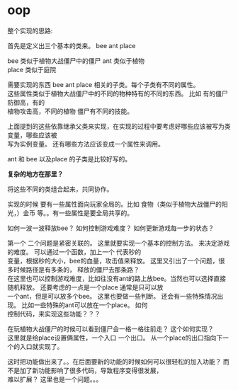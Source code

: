 # oop

整个实现的思路:    

首先是定义出三个基本的类来。 bee ant place   

bee 类似于植物大战僵尸中的僵尸
ant 类似于植物    
place 类似于庭院     


需要实现的东西 bee ant place 相关的子类。每个子类有不同的属性。    
这些属性类似于植物大战僵尸中的不同的物种特有的不同的东西。 比如 有的僵尸防御高，有的    
植物攻击高，不同的植物 僵尸有不同的技能。     

上面提到的这些依靠继承父类来实现，在实现的过程中要考虑好哪些应该被写为类变量，哪些应该被    
写为实例变量。 还有哪些方法应该变成一个属性来调用。     

ant 和 bee 以及place 的子类是比较好写的。      

**复杂的地方在那里？**       

将这些不同的类组合起来，共同协作。      

实现的时候 要有一些属性面向玩家全局的。比如 食物（类似于植物大战僵尸的阳光，）金币 等。。有一些属性是要全局共享的。     

如何一波一波释放bee？ 如何控制游戏难度？ 如何更新游戏每一步的状态？     

第一个 二个问题是紧密关联的。 这里就要实现一个基本的控制方法。 来决定游戏的难度。 可以通过一个函数，加上一个 代表秒的    
变量，根据秒的大小，bee的血量，攻击值来释放。 这里又引出了一个问题，很多时候路径是有多条的， 释放的僵尸去那条路？     
在这里也可以控制游戏难度，比如往没有ant的路上放bee。当然也可以选择直接随机释放。 还要考虑的一点是一个place 通常是只可以放        
一个ant，但是可以放多个bee。 这里也要做一些判断。 还会有一些特殊情况出现。 比如一些特殊的ant可以放在一个place。 如何   
控制代码，来实现这些功能？？？    

在玩植物大战僵尸的时候可以看到僵尸会一格一格往前走？ 这个如何实现？    
这里就是给place设置俩属性，一个入口 一个出口。 从一个place的出口指向下一个的入口就实现了。     


这时把功能做出来了。。在后面要新的功能的时候如何可以很轻松的加入功能？ 而不是加了新功能影响了很多代码，导致程序变得很发展，    
难以扩展？ 这里也是一个问题。。。 









